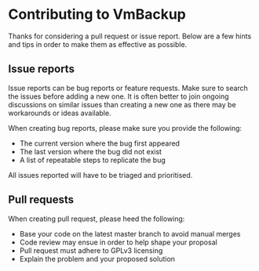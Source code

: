 Contributing to VmBackup
========================

Thanks for considering a pull request or issue report.  Below are a
few hints and tips in order to make them as effective as possible.

Issue reports
-------------

Issue reports can be bug reports or feature requests.  Make sure to
search the issues before adding a new one.  It is often better to
join ongoing discussions on similar issues than creating a new one
as there may be workarounds or ideas available.

When creating bug reports, please make sure you provide the following:

* The current version where the bug first appeared
* The last version where the bug did not exist
* A list of repeatable steps to replicate the bug

All issues reported will have to be triaged and prioritised.

Pull requests
-------------

When creating pull request, please heed the following:

* Base your code on the latest master branch to avoid manual merges
* Code review may ensue in order to help shape your proposal
* Pull request must adhere to GPLv3 licensing
* Explain the problem and your proposed solution
